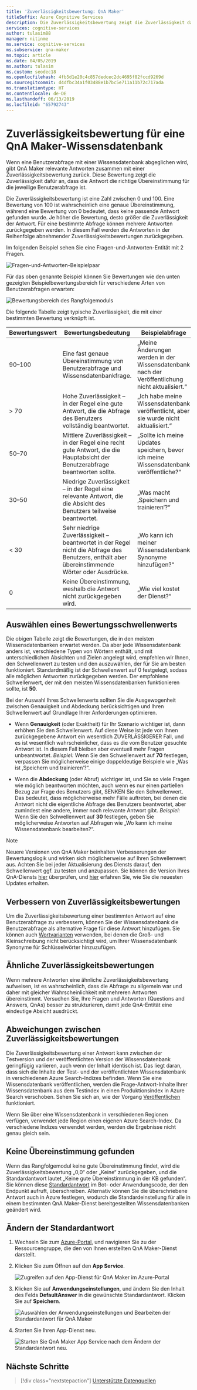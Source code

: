 ```yaml
---
title: 'Zuverlässigkeitsbewertung: QnA Maker'
titleSuffix: Azure Cognitive Services
description: Die Zuverlässigkeitsbewertung zeigt die Zuverlässigkeit dafür an, dass die Antwort die richtige Übereinstimmung für die jeweilige Benutzerabfrage ist.
services: cognitive-services
author: tulasim88
manager: nitinme
ms.service: cognitive-services
ms.subservice: qna-maker
ms.topic: article
ms.date: 04/05/2019
ms.author: tulasim
ms.custom: seodec18
ms.openlocfilehash: 4fb5d1e20c4c857dedcec2dc4695f82fccd9269d
ms.sourcegitcommit: d4dfbc34a1f03488e1b7bc5e711a11b72c717ada
ms.translationtype: HT
ms.contentlocale: de-DE
ms.lasthandoff: 06/13/2019
ms.locfileid: "65792743"
---
```

# <a name="confidence-score-of-a-qna-maker-knowledge-base"></a>Zuverlässigkeitsbewertung für eine QnA Maker-Wissensdatenbank
Wenn eine Benutzerabfrage mit einer Wissensdatenbank abgeglichen wird, gibt QnA Maker relevante Antworten zusammen mit einer Zuverlässigkeitsbewertung zurück. Diese Bewertung zeigt die Zuverlässigkeit dafür an, dass die Antwort die richtige Übereinstimmung für die jeweilige Benutzerabfrage ist. 

Die Zuverlässigkeitsbewertung ist eine Zahl zwischen 0 und 100. Eine Bewertung von 100 ist wahrscheinlich eine genaue Übereinstimmung, während eine Bewertung von 0 bedeutet, dass keine passende Antwort gefunden wurde. Je höher die Bewertung, desto größer die Zuverlässigkeit der Antwort. Für eine bestimmte Abfrage können mehrere Antworten zurückgegeben werden. In diesem Fall werden die Antworten in der Reihenfolge abnehmender Zuverlässigkeitsbewertungen zurückgegeben.

Im folgenden Beispiel sehen Sie eine Fragen-und-Antworten-Entität mit 2 Fragen. 


![Fragen-und-Antworten-Beispielpaar](../media/qnamaker-concepts-confidencescore/ranker-example-qna.png)

Für das oben genannte Beispiel können Sie Bewertungen wie den unten gezeigten Beispielbewertungsbereich für verschiedene Arten von Benutzerabfragen erwarten:


![Bewertungsbereich des Rangfolgemoduls](../media/qnamaker-concepts-confidencescore/ranker-score-range.png)


Die folgende Tabelle zeigt typische Zuverlässigkeit, die mit einer bestimmten Bewertung verknüpft ist.

|Bewertungswert|Bewertungsbedeutung|Beispielabfrage|
|--|--|--|
|90–100|Eine fast genaue Übereinstimmung von Benutzerabfrage und Wissensdatenbankfrage.|„Meine Änderungen werden in der Wissensdatenbank nach der Veröffentlichung nicht aktualisiert.“|
|> 70|Hohe Zuverlässigkeit – in der Regel eine gute Antwort, die die Abfrage des Benutzers vollständig beantwortet.|„Ich habe meine Wissensdatenbank veröffentlicht, aber sie wurde nicht aktualisiert.“|
|50–70|Mittlere Zuverlässigkeit – in der Regel eine recht gute Antwort, die die Hauptabsicht der Benutzerabfrage beantworten sollte.|„Sollte ich meine Updates speichern, bevor ich meine Wissensdatenbank veröffentliche?“|
|30–50|Niedrige Zuverlässigkeit – in der Regel eine relevante Antwort, die die Absicht des Benutzers teilweise beantwortet.|„Was macht ‚Speichern und trainieren‘?“|
|< 30|Sehr niedrige Zuverlässigkeit – beantwortet in der Regel nicht die Abfrage des Benutzers, enthält aber übereinstimmende Wörter oder Ausdrücke. |„Wo kann ich meiner Wissensdatenbank Synonyme hinzufügen?“|
|0|Keine Übereinstimmung, weshalb die Antwort nicht zurückgegeben wird.|„Wie viel kostet der Dienst?“|

## <a name="choose-a-score-threshold"></a>Auswählen eines Bewertungsschwellenwerts
Die obigen Tabelle zeigt die Bewertungen, die in den meisten Wissensdatenbanken erwartet werden. Da aber jede Wissensdatenbank anders ist, verschiedene Typen von Wörtern enthält, und mit unterschiedlichen Absichten und Zielen angelegt wird, empfehlen wir Ihnen, den Schwellenwert zu testen und den auszuwählen, der für Sie am besten funktioniert. Standardmäßig ist der Schwellenwert auf 0 festgelegt, sodass alle möglichen Antworten zurückgegeben werden. Der empfohlene Schwellenwert, der mit den meisten Wissensdatenbanken funktionieren sollte, ist **50**.

Bei der Auswahl Ihres Schwellenwerts sollten Sie die Ausgewogenheit zwischen Genauigkeit und Abdeckung berücksichtigen und Ihren Schwellenwert auf Grundlage Ihrer Anforderungen optimieren.

- Wenn **Genauigkeit** (oder Exaktheit) für Ihr Szenario wichtiger ist, dann erhöhen Sie den Schwellenwert. Auf diese Weise ist jede von Ihnen zurückgegebene Antwort ein wesentlich ZUVERLÄSSIGERER Fall, und es ist wesentlich wahrscheinlicher, dass es die vom Benutzer gesuchte Antwort ist. In diesem Fall bleiben aber eventuell mehr Fragen unbeantwortet. *Beispiel:* Wenn Sie den Schwellenwert auf **70** festlegen, verpassen Sie möglicherweise einige doppeldeutige Beispiele wie „Was ist ‚Speichern und trainieren‘?“.

- Wenn die **Abdeckung** (oder Abruf) wichtiger ist, und Sie so viele Fragen wie möglich beantworten möchten, auch wenn es nur einen partiellen Bezug zur Frage des Benutzers gibt, SENKEN Sie den Schwellenwert. Das bedeutet, dass möglicherweise mehr Fälle auftreten, bei denen die Antwort nicht die eigentliche Abfrage des Benutzers beantwortet, aber zumindest eine andere, immer noch relevante Antwort gibt. *Beispiel:* Wenn Sie den Schwellenwert auf **30** festlegen, geben Sie möglicherweise Antworten auf Abfragen wie „Wo kann ich meine Wissensdatenbank bearbeiten?“.

> [!NOTE]
> Neuere Versionen von QnA Maker beinhalten Verbesserungen der Bewertungslogik und wirken sich möglicherweise auf Ihren Schwellenwert aus. Achten Sie bei jeder Aktualisierung des Diensts darauf, den Schwellenwert ggf. zu testen und anzupassen. Sie können die Version Ihres QnA-Diensts [hier](https://www.qnamaker.ai/UserSettings) überprüfen, und [hier](../How-To/troubleshooting-runtime.md) erfahren Sie, wie Sie die neuesten Updates erhalten.

## <a name="improve-confidence-scores"></a>Verbessern von Zuverlässigkeitsbewertungen
Um die Zuverlässigkeitsbewertung einer bestimmten Antwort auf eine Benutzerabfrage zu verbessern, können Sie der Wissensdatenbank die Benutzerabfrage als alternative Frage für diese Antwort hinzufügen. Sie können auch [Wortvarianten](https://docs.microsoft.com/rest/api/cognitiveservices/qnamaker/alterations/replace) verwenden, bei denen die Groß- und Kleinschreibung nicht berücksichtigt wird, um Ihrer Wissensdatenbank Synonyme für Schlüsselwörter hinzuzufügen.


## <a name="similar-confidence-scores"></a>Ähnliche Zuverlässigkeitsbewertungen
Wenn mehrere Antworten eine ähnliche Zuverlässigkeitsbewertung aufweisen, ist es wahrscheinlich, dass die Abfrage zu allgemein war und daher mit gleicher Wahrscheinlichkeit mit mehreren Antworten übereinstimmt. Versuchen Sie, Ihre Fragen und Antworten (Questions and Answers, QnAs) besser zu strukturieren, damit jede QnA-Entität eine eindeutige Absicht ausdrückt.


## <a name="confidence-score-differences"></a>Abweichungen zwischen Zuverlässigkeitsbewertungen
Die Zuverlässigkeitsbewertung einer Antwort kann zwischen der Testversion und der veröffentlichten Version der Wissensdatenbank geringfügig variieren, auch wenn der Inhalt identisch ist. Das liegt daran, dass sich die Inhalte der Test- und der veröffentlichten Wissensdatenbank in verschiedenen Azure Search-Indizes befinden. Wenn Sie eine Wissensdatenbank veröffentlichen, werden die Frage-Antwort-Inhalte Ihrer Wissensdatenbank aus dem Testindex in einen Produktionsindex in Azure Search verschoben. Sehen Sie sich an, wie der Vorgang [Veröffentlichen](../Quickstarts/create-publish-knowledge-base.md#publish-the-knowledge-base) funktioniert.

Wenn Sie über eine Wissensdatenbank in verschiedenen Regionen verfügen, verwendet jede Region einen eigenen Azure Search-Index. Da verschiedene Indizes verwendet werden, werden die Ergebnisse nicht genau gleich sein. 


## <a name="no-match-found"></a>Keine Übereinstimmung gefunden
Wenn das Rangfolgemodul keine gute Übereinstimmung findet, wird die Zuverlässigkeitsbewertung „0,0“ oder „Keine“ zurückgegeben, und die Standardantwort lautet „Keine gute Übereinstimmung in der KB gefunden“. Sie können diese [Standardantwort](#change-default-answer) im Bot- oder Anwendungscode, der den Endpunkt aufruft, überschreiben. Alternativ können Sie die überschriebene Antwort auch in Azure festlegen, wodurch die Standardeinstellung für alle in einem bestimmten QnA Maker-Dienst bereitgestellten Wissensdatenbanken geändert wird.

## <a name="change-default-answer"></a>Ändern der Standardantwort

1. Wechseln Sie zum [Azure-Portal](https://portal.azure.com), und navigieren Sie zu der Ressourcengruppe, die den von Ihnen erstellten QnA Maker-Dienst darstellt.

2. Klicken Sie zum Öffnen auf den **App Service**.

    ![Zugreifen auf den App-Dienst für QnA Maker im Azure-Portal](../media/qnamaker-concepts-confidencescore/set-default-response.png)

3. Klicken Sie auf **Anwendungseinstellungen**, und ändern Sie den Inhalt des Felds **DefaultAnswer** in die gewünschte Standardantwort. Klicken Sie auf **Speichern**.

    ![Auswählen der Anwendungseinstellungen und Bearbeiten der Standardantwort für QnA Maker](../media/qnamaker-concepts-confidencescore/change-response.png)

4. Starten Sie Ihren App-Dienst neu.

    ![Starten Sie QnA Maker App Service nach dem Ändern der Standardantwort neu.](../media/qnamaker-faq/qnamaker-appservice-restart.png)


## <a name="next-steps"></a>Nächste Schritte
> [!div class="nextstepaction"]
> [Unterstützte Datenquellen](./data-sources-supported.md)

